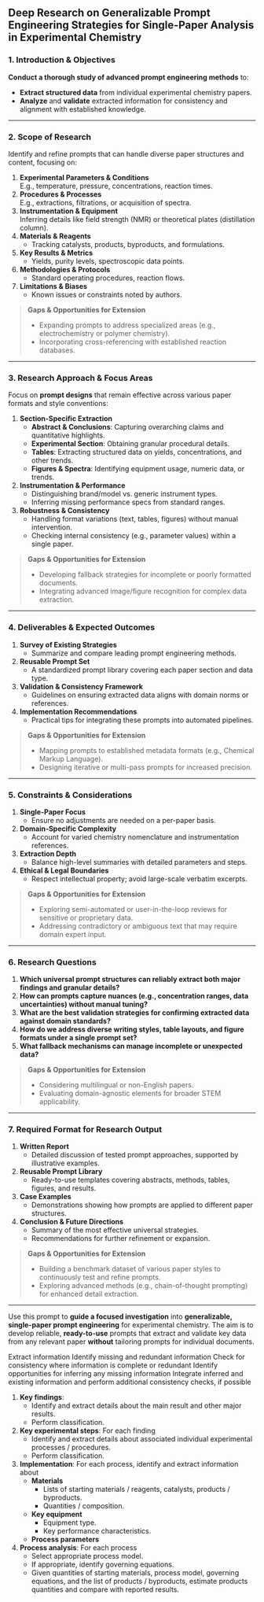 ## **Deep Research on Generalizable Prompt Engineering Strategies for Single-Paper Analysis in Experimental Chemistry**

### **1. Introduction & Objectives**

**Conduct a thorough study of advanced prompt engineering methods** to:
- **Extract structured data** from individual experimental chemistry papers.
- **Analyze** and **validate** extracted information for consistency and alignment with established knowledge.
---
### **2. Scope of Research**

Identify and refine prompts that can handle diverse paper structures and content, focusing on:
1. **Experimental Parameters & Conditions**  
    E.g., temperature, pressure, concentrations, reaction times.  
2. **Procedures & Processes**  
    E.g., extractions, filtrations, or acquisition of spectra.  
3. **Instrumentation & Equipment**  
    Inferring details like field strength (NMR) or theoretical plates (distillation column).  
4. **Materials & Reagents**  
    - Tracking catalysts, products, byproducts, and formulations.  
5. **Key Results & Metrics**  
    - Yields, purity levels, spectroscopic data points.  
6. **Methodologies & Protocols**  
    - Standard operating procedures, reaction flows.  
7. **Limitations & Biases**  
    - Known issues or constraints noted by authors.

> **Gaps & Opportunities for Extension**  
> - Expanding prompts to address specialized areas (e.g., electrochemistry or polymer chemistry).  
> - Incorporating cross-referencing with established reaction databases.

---

### **3. Research Approach & Focus Areas**

Focus on **prompt designs** that remain effective across various paper formats and style conventions:

1. **Section-Specific Extraction**  
   - **Abstract & Conclusions**: Capturing overarching claims and quantitative highlights.  
   - **Experimental Section**: Obtaining granular procedural details.  
   - **Tables**: Extracting structured data on yields, concentrations, and other trends.  
   - **Figures & Spectra**: Identifying equipment usage, numeric data, or trends.  
2. **Instrumentation & Performance**  
   - Distinguishing brand/model vs. generic instrument types.  
   - Inferring missing performance specs from standard ranges.  
3. **Robustness & Consistency**  
   - Handling format variations (text, tables, figures) without manual intervention.  
   - Checking internal consistency (e.g., parameter values) within a single paper.

> **Gaps & Opportunities for Extension**  
> - Developing fallback strategies for incomplete or poorly formatted documents.  
> - Integrating advanced image/figure recognition for complex data extraction.

---

### **4. Deliverables & Expected Outcomes**

1. **Survey of Existing Strategies**  
   - Summarize and compare leading prompt engineering methods.  
2. **Reusable Prompt Set**  
   - A standardized prompt library covering each paper section and data type.  
3. **Validation & Consistency Framework**  
   - Guidelines on ensuring extracted data aligns with domain norms or references.  
4. **Implementation Recommendations**  
   - Practical tips for integrating these prompts into automated pipelines.

> **Gaps & Opportunities for Extension**  
> - Mapping prompts to established metadata formats (e.g., Chemical Markup Language).  
> - Designing iterative or multi-pass prompts for increased precision.

---

### **5. Constraints & Considerations**

1. **Single-Paper Focus**  
   - Ensure no adjustments are needed on a per-paper basis.  
2. **Domain-Specific Complexity**  
   - Account for varied chemistry nomenclature and instrumentation references.  
3. **Extraction Depth**  
   - Balance high-level summaries with detailed parameters and steps.  
4. **Ethical & Legal Boundaries**  
   - Respect intellectual property; avoid large-scale verbatim excerpts.

> **Gaps & Opportunities for Extension**  
> - Exploring semi-automated or user-in-the-loop reviews for sensitive or proprietary data.  
> - Addressing contradictory or ambiguous text that may require domain expert input.

---

### **6. Research Questions**

1. **Which universal prompt structures can reliably extract both major findings and granular details?**  
2. **How can prompts capture nuances (e.g., concentration ranges, data uncertainties) without manual tuning?**  
3. **What are the best validation strategies for confirming extracted data against domain standards?**  
4. **How do we address diverse writing styles, table layouts, and figure formats under a single prompt set?**  
5. **What fallback mechanisms can manage incomplete or unexpected data?**

> **Gaps & Opportunities for Extension**  
> - Considering multilingual or non-English papers.  
> - Evaluating domain-agnostic elements for broader STEM applicability.

---

### **7. Required Format for Research Output**

1. **Written Report**  
   - Detailed discussion of tested prompt approaches, supported by illustrative examples.  
2. **Reusable Prompt Library**  
   - Ready-to-use templates covering abstracts, methods, tables, figures, and results.  
3. **Case Examples**  
   - Demonstrations showing how prompts are applied to different paper structures.  
4. **Conclusion & Future Directions**  
   - Summary of the most effective universal strategies.  
   - Recommendations for further refinement or expansion.

> **Gaps & Opportunities for Extension**  
> - Building a benchmark dataset of various paper styles to continuously test and refine prompts.  
> - Exploring advanced methods (e.g., chain-of-thought prompting) for enhanced detail extraction.

---

Use this prompt to **guide a focused investigation** into **generalizable, single-paper prompt engineering** for experimental chemistry. The aim is to develop reliable, **ready-to-use** prompts that extract and validate key data from any relevant paper **without** tailoring prompts for individual documents.


Extract information
Identify missing and redundant information
Check for consistency where information is complete or redundant
Identify opportunities for inferring any missing information
Integrate inferred and existing information and perform additional consistency checks, if possible


1. **Key findings**:
    - Identify and extract details about the main result and other major results.
    - Perform classification.
2. **Key experimental steps**:
    For each finding 
    - Identify and extract details about associated individual experimental processes / procedures.
    - Perform classification.
3. **Implementation**:
    For each process, identify and extract information about
    - **Materials**
        - Lists of starting materials / reagents, catalysts, products / byproducts.
        - Quantities / composition.
    - **Key equipment**
        - Equipment type.
        - Key performance characteristics.
    - **Process parameters**
4. **Process analysis**:
    For each process
    - Select appropriate process model.
    - If appropriate, identify governing equations.
    - Given quantities of starting materials, process model, governing equations, and the list of products / byproducts, estimate products quantities and compare with reported results.
